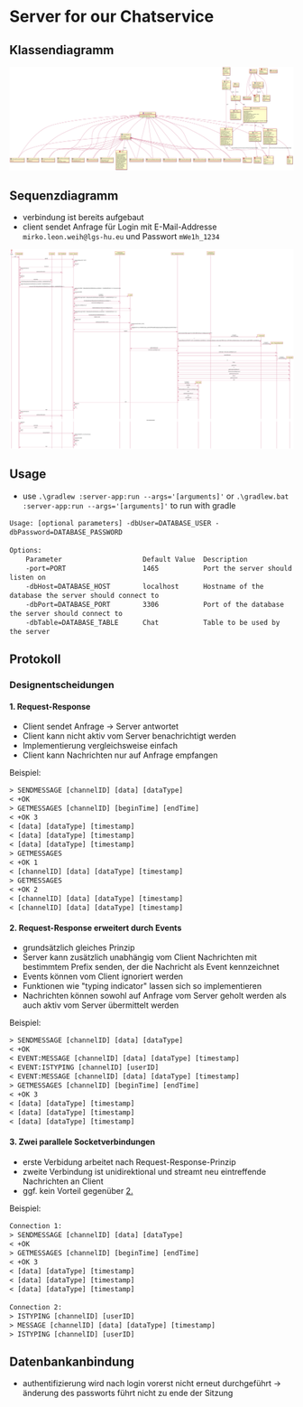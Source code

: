 # Server for our Chatservice

## Klassendiagramm

![UML-Klassendiagram](./diagrams/uml.svg)

## Sequenzdiagramm

* verbindung ist bereits aufgebaut
* client sendet Anfrage für Login mit E-Mail-Addresse `mirko.leon.weih@lgs-hu.eu` und Passwort `mWe1h_1234` 

![UML-Sequenziagram](./diagrams/sequence.svg)

## Usage

* use `.\gradlew :server-app:run --args='[arguments]'` or `.\gradlew.bat :server-app:run --args='[arguments]'` to run with gradle

```
Usage: [optional parameters] -dbUser=DATABASE_USER -dbPassword=DATABASE_PASSWORD

Options:
    Parameter                    Default Value  Description
    -port=PORT                   1465           Port the server should listen on
    -dbHost=DATABASE_HOST        localhost      Hostname of the database the server should connect to
    -dbPort=DATABASE_PORT        3306           Port of the database the server should connect to
    -dbTable=DATABASE_TABLE      Chat           Table to be used by the server
```

## Protokoll

### Designentscheidungen

#### 1. Request-Response

* Client sendet Anfrage -> Server antwortet
* Client kann nicht aktiv vom Server benachrichtigt werden
* Implementierung vergleichsweise einfach
* Client kann Nachrichten nur auf Anfrage empfangen

Beispiel:

```text
> SENDMESSAGE [channelID] [data] [dataType]
< +OK
> GETMESSAGES [channelID] [beginTime] [endTime]
< +OK 3
< [data] [dataType] [timestamp]
< [data] [dataType] [timestamp]
< [data] [dataType] [timestamp]
> GETMESSAGES
< +OK 1
< [channelID] [data] [dataType] [timestamp]
> GETMESSAGES
< +OK 2
< [channelID] [data] [dataType] [timestamp]
< [channelID] [data] [dataType] [timestamp]
```

#### 2. Request-Response erweitert durch Events

* grundsätzlich gleiches Prinzip
* Server kann zusätzlich unabhängig vom Client Nachrichten mit bestimmtem Prefix senden, der die Nachricht als Event kennzeichnet
* Events können vom Client ignoriert werden
* Funktionen wie "typing indicator" lassen sich so implementieren
* Nachrichten können sowohl auf Anfrage vom Server geholt werden als auch aktiv vom Server übermittelt werden

Beispiel:

```text
> SENDMESSAGE [channelID] [data] [dataType]
< +OK
< EVENT:MESSAGE [channelID] [data] [dataType] [timestamp]
< EVENT:ISTYPING [channelID] [userID]
< EVENT:MESSAGE [channelID] [data] [dataType] [timestamp]
> GETMESSAGES [channelID] [beginTime] [endTime]
< +OK 3
< [data] [dataType] [timestamp]
< [data] [dataType] [timestamp]
< [data] [dataType] [timestamp]
```

#### 3. Zwei parallele Socketverbindungen

* erste Verbidung arbeitet nach Request-Response-Prinzip
* zweite Verbindung ist unidirektional und streamt neu eintreffende Nachrichten an Client
* ggf. kein Vorteil gegenüber [2.](#2.-request-response-erweitert-durch-events)

Beispiel:

```text
Connection 1:
> SENDMESSAGE [channelID] [data] [dataType]
< +OK
> GETMESSAGES [channelID] [beginTime] [endTime]
< +OK 3
< [data] [dataType] [timestamp]
< [data] [dataType] [timestamp]
< [data] [dataType] [timestamp]

Connection 2:
> ISTYPING [channelID] [userID]
> MESSAGE [channelID] [data] [dataType] [timestamp]
> ISTYPING [channelID] [userID]
```

## Datenbankanbindung

* authentifizierung wird nach login vorerst nicht erneut durchgeführt -> änderung des passworts führt nicht zu ende der Sitzung